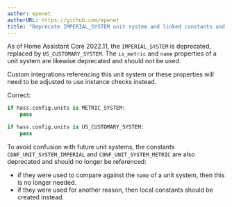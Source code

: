 ```yaml
---
author: epenet
authorURL: https://github.com/epenet
title: "Deprecate IMPERIAL_SYSTEM unit system and linked constants and properties"
---
```


As of Home Assistant Core 2022.11, the `IMPERIAL_SYSTEM` is deprecated, replaced by `US_CUSTOMARY_SYSTEM`.
The `is_metric` and `name` properties of a unit system are likewise deprecated and should not be used.

Custom integrations referencing this unit system or these properties will need to be adjusted to use instance checks instead.

Correct:
```python
if hass.config.units is METRIC_SYSTEM:
    pass

if hass.config.units is US_CUSTOMARY_SYSTEM:
    pass
```

To avoid confusion with future unit systems, the constants `CONF_UNIT_SYSTEM_IMPERIAL` 
and `CONF_UNIT_SYSTEM_METRIC` are also deprecated and should no longer be referenced:
  - if they were used to compare against the `name` of a unit system, 
  then this is no longer needed.
  - if they were used for another reason, then local constants should be created instead.
